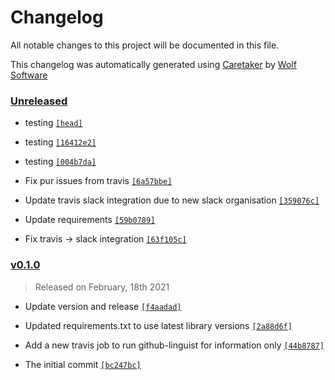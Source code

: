 # Changelog

All notable changes to this project will be documented in this file.


This changelog was automatically generated using [Caretaker](https://github.com/DevelopersToolbox/caretaker) by [Wolf Software](https://github.com/WolfSoftware)

### [Unreleased](https://github.com/AWSToolbox/list-availability-zones/compare/v0.1.1...HEAD)

- testing [`[head]`](https://github.com/AWSToolbox/list-availability-zones/commit/)

- testing [`[16412e2]`](https://github.com/AWSToolbox/list-availability-zones/commit/16412e2ab319cc3542e908f9e78be427698c6469)

- testing [`[004b7da]`](https://github.com/AWSToolbox/list-availability-zones/commit/004b7da7f02d3c78e3ac8d34a709919338053393)

- Fix pur issues from travis [`[6a57bbe]`](https://github.com/AWSToolbox/list-availability-zones/commit/6a57bbed42604f015a8f2f1d5cd6c7efbf36ff2a)

- Update travis slack integration due to new slack organisation [`[359076c]`](https://github.com/AWSToolbox/list-availability-zones/commit/359076c84c99f128afb8ceaf70b16f098cda2e52)

- Update requirements [`[59b0789]`](https://github.com/AWSToolbox/list-availability-zones/commit/59b078986860c024e3f0c7c126c9d0e56c977894)

- Fix travis -> slack integration [`[63f105c]`](https://github.com/AWSToolbox/list-availability-zones/commit/63f105c2025a46771754bd189f21b688f7858757)

### [v0.1.0](https://github.com/AWSToolbox/list-availability-zones/releases/v0.1.0)

> Released on February, 18th 2021

- Update version and release [`[f4aadad]`](https://github.com/AWSToolbox/list-availability-zones/commit/f4aadad6766dfba6b01445a90aebb35aa39b2dc1)

- Updated requirements.txt to use latest library versions [`[2a88d6f]`](https://github.com/AWSToolbox/list-availability-zones/commit/2a88d6f3c13c46006aeddbb2935f50c3dfb25486)

- Add a new travis job to run github-linguist for information only [`[44b8787]`](https://github.com/AWSToolbox/list-availability-zones/commit/44b8787d54edeb18d47a48a6f7cb00247eb482ee)

- The initial commit [`[bc247bc]`](https://github.com/AWSToolbox/list-availability-zones/commit/bc247bc38dee5f8859a66c5e4b4b01fc566a50b7)

